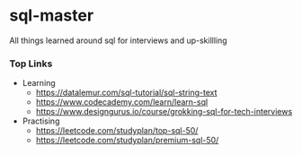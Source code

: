 # sql-master
All things learned around sql for interviews and up-skillling


### Top Links
- Learning
  - https://datalemur.com/sql-tutorial/sql-string-text 
  - https://www.codecademy.com/learn/learn-sql
  - https://www.designgurus.io/course/grokking-sql-for-tech-interviews
- Practising
  - https://leetcode.com/studyplan/top-sql-50/
  - https://leetcode.com/studyplan/premium-sql-50/   
